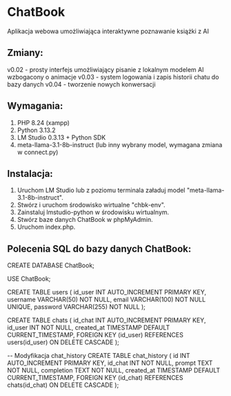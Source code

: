# ChatBook
Aplikacja webowa umożliwiająca interaktywne poznawanie książki z AI

## Zmiany:
v0.02 - prosty interfejs umożliwiający pisanie z lokalnym modelem AI wzbogacony o animacje
v0.03 - system logowania i zapis historii chatu do bazy danych
v0.04 - tworzenie nowych konwersacji

## Wymagania:
1. PHP 8.24 (xampp)
2. Python 3.13.2
3. LM Studio 0.3.13 + Python SDK
4. meta-llama-3.1-8b-instruct (lub inny wybrany model, wymagana zmiana w connect.py)

## Instalacja:
1. Uruchom LM Studio lub z poziomu terminala załaduj model "meta-llama-3.1-8b-instruct".
2. Stwórz i uruchom środowisko wirtualne "chbk-env".
3. Zainstaluj lmstudio-python w środowisku wirtualnym.
4. Stwórz baze danych ChatBook w phpMyAdmin.
5. Uruchom index.php.

## Polecenia SQL do bazy danych ChatBook:
CREATE DATABASE ChatBook;

USE ChatBook;

CREATE TABLE users (
    id_user INT AUTO_INCREMENT PRIMARY KEY,
    username VARCHAR(50) NOT NULL,
    email VARCHAR(100) NOT NULL UNIQUE,
    password VARCHAR(255) NOT NULL
);

CREATE TABLE chats (
    id_chat INT AUTO_INCREMENT PRIMARY KEY,
    id_user INT NOT NULL,
    created_at TIMESTAMP DEFAULT CURRENT_TIMESTAMP,
    FOREIGN KEY (id_user) REFERENCES users(id_user) ON DELETE CASCADE
);

-- Modyfikacja chat_history
CREATE TABLE chat_history (
    id INT AUTO_INCREMENT PRIMARY KEY,
    id_chat INT NOT NULL,
    prompt TEXT NOT NULL,
    completion TEXT NOT NULL,
    created_at TIMESTAMP DEFAULT CURRENT_TIMESTAMP,
    FOREIGN KEY (id_chat) REFERENCES chats(id_chat) ON DELETE CASCADE
);